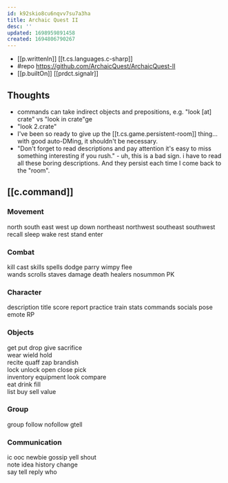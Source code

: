 ```yaml
---
id: k92skio8cu6nqvv7su7a3ha
title: Archaic Quest II
desc: ''
updated: 1698959891458
created: 1694806790267
---
```


- [[p.writtenIn]] [[t.cs.languages.c-sharp]]
- #repo https://github.com/ArchaicQuest/ArchaicQuest-II
- [[p.builtOn]] [[prdct.signalr]]


## Thoughts

- commands can take indirect objects and prepositions, e.g. "look [at] crate" vs "look in crate"ge
- "look 2.crate" 
- I've been so ready to give up the [[t.cs.game.persistent-room]] thing... with good auto-DMing, it shouldn't be necessary. 
- "Don't forget to read descriptions and pay attention it's easy to miss something interesting if you rush." - uh, this is a bad sign. i have to read all these boring descriptions. And they persist each time I come back to the "room".

## [[c.command]]

### Movement

north south east west up down
northeast northwest southeast southwest 
recall sleep wake rest stand enter

### Combat

kill cast skills spells
dodge parry wimpy flee  
wands scrolls staves
damage death healers
nosummon PK

### Character

description title 
score report practice train stats
commands socials pose emote RP

### Objects

get put drop give sacrifice          
wear wield hold                     
recite quaff zap brandish            
lock unlock open close pick          
inventory equipment look compare    
eat drink fill                      
list buy sell value

### Group

group follow nofollow gtell

### Communication

ic ooc newbie gossip yell shout   
note idea history change  
say tell reply who
